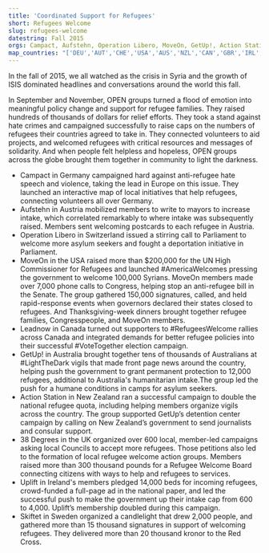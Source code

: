 ```yaml
---
title: 'Coordinated Support for Refugees'
short: Refugees Welcome
slug: refugees-welcome
datestring: Fall 2015
orgs: Campact, Aufstehn, Operation Libero, MoveOn, GetUp!, Action Station, Leadnow, 38 Degrees, Uplift, Skiftet
map_countries: "['DEU','AUT','CHE','USA','AUS','NZL','CAN','GBR','IRL','SWE']"
---
```


In the fall of 2015, we  all watched as the crisis in Syria and the growth of ISIS dominated headlines and conversations around the world this fall.

In September and November, OPEN groups turned a flood of emotion into meaningful policy change and support for refugee families. They raised hundreds of thousands of dollars for relief efforts. They took a stand against hate crimes and campaigned successfully to raise caps on the numbers of refugees their countries agreed to take in. They connected volunteers to aid projects, and welcomed refugees with critical resources and messages of solidarity. And when people felt helpless and hopeless, OPEN groups across the globe brought them together in community to light the darkness.

* Campact in Germany campaigned hard against anti-refugee hate speech and violence, taking the lead in Europe on this issue. They launched an interactive map of local initiatives that help refugees, connecting volunteers all over Germany.
* Aufstehn in Austria mobilized members to write to mayors to increase intake, which correlated remarkably to where intake was subsequently raised. Members sent welcoming postcards to each refugee in Austria.
* Operation Libero in Switzerland issued a stirring call to Parliament to welcome more asylum seekers and fought a deportation initiative in Parliament.
* MoveOn in the USA raised more than $200,000 for the UN High Commissioner for Refugees and launched #AmericaWelcomes pressing the government to welcome 100,000 Syrians. MoveOn members made over 7,000 phone calls to Congress, helping stop an anti-refugee bill in the Senate. The group gathered 150,000 signatures, called, and held rapid-response events when governors declared their states closed to refugees. And Thanksgiving-week dinners brought together refugee families, Congresspeople, and MoveOn members.
* Leadnow in Canada turned out supporters to #RefugeesWelcome rallies across Canada and integrated demands for better refugee policies into their successful #VoteTogether election campaign.
* GetUp! in Australia brought together tens of thousands of Australians at #LightTheDark vigils that made front page news around the country, helping push the government to grant permanent protection to 12,000 refugees, additional to Australia's humanitarian intake.The group led the push for a humane conditions in camps for asylum seekers.
* Action Station in New Zealand ran a successful campaign to double the national refugee quota, including helping members organize vigils across the country. The group supported GetUp’s detention center campaign by calling on New Zealand’s government to send journalists and consular support.
* 38 Degrees in the UK organized over 600 local, member-led campaigns asking local Councils to accept more refugees. Those petitions also led to the formation of local refugee welcome action groups. Members raised more than 300 thousand pounds for a Refugee Welcome Board connecting citizens with ways to help and refugees to services.
* Uplift in Ireland's members pledged 14,000 beds for incoming refugees, crowd-funded a full-page ad in the national paper, and led the successful push to make the government up their intake cap from 600 to 4,000. Uplift’s membership doubled during this campaign.
* Skiftet in Sweden organized a candlelight that drew 2,000 people, and gathered more than 15 thousand signatures in support of welcoming refugees. They delivered more than 20 thousand kronor to the Red Cross.
